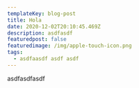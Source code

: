 ```yaml
---
templateKey: blog-post
title: Hola
date: 2020-12-02T20:10:45.469Z
description: asdfasdf
featuredpost: false
featuredimage: /img/apple-touch-icon.png
tags:
  - asdfaasdf asdf asdf
---
```

asdfasdfasdf